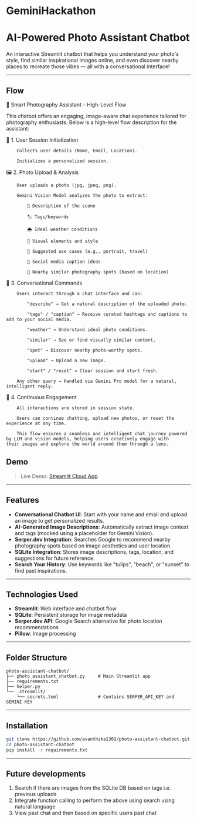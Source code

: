 # GeminiHackathon
# AI-Powered Photo Assistant Chatbot

An interactive Streamlit chatbot that helps you understand your photo's style, find similar inspirational images online, and even discover nearby places to recreate those vibes — all with a conversational interface!

---
## Flow

🧠 Smart Photography Assistant – High-Level Flow

This chatbot offers an engaging, image-aware chat experience tailored for photography enthusiasts. Below is a high-level flow description for the assistant:

🌟 1. User Session Initialization

        Collects user details (Name, Email, Location).

        Initializes a personalized session.

🖼️ 2. Photo Upload & Analysis

        User uploads a photo (jpg, jpeg, png).

        Gemini Vision Model analyzes the photo to extract:

            📜 Description of the scene
    
            🏷️ Tags/keywords
    
            🌦️ Ideal weather conditions
    
            🎨 Visual elements and style
    
            🧭 Suggested use cases (e.g., portrait, travel)
    
            📝 Social media caption ideas
    
            📍 Nearby similar photography spots (based on location)

💬 3. Conversational Commands

        Users interact through a chat interface and can:

            "describe" → Get a natural description of the uploaded photo.
    
            "tags" / "caption" → Receive curated hashtags and captions to add to your social media.
    
            "weather" → Understand ideal photo conditions.
    
            "similar" → See or find visually similar content.
    
            "spot" → Discover nearby photo-worthy spots.
    
            "upload" → Upload a new image.
    
            "start" / "reset" → Clear session and start fresh.

        Any other query → Handled via Gemini Pro model for a natural, intelligent reply.

🔄 4. Continuous Engagement

        All interactions are stored in session state.

        Users can continue chatting, upload new photos, or reset the experience at any time.

        This flow ensures a seamless and intelligent chat journey powered by LLM and vision models, helping users creatively engage with           their images and explore the world around them through a lens.

## Demo

> Live Demo: [Streamlit Cloud App](https://your-app-url.streamlit.app)

---

## Features

- **Conversational Chatbot UI**: Start with your name and email and upload an image to get personalized results.
- **AI-Generated Image Descriptions**: Automatically extract image context and tags (mocked using a placeholder for Gemini Vision).
- **Serper.dev Integration**: Searches Google to recommend nearby photography spots based on image aesthetics and user location.
- **SQLite Integration**: Stores image descriptions, tags, location, and suggestions for future reference.
- **Search Your History**: Use keywords like "tulips", "beach", or "sunset" to find past inspirations.

---

## Technologies Used

- **Streamlit**: Web interface and chatbot flow
- **SQLite**: Persistent storage for image metadata
- **Serper.dev API**: Google Search alternative for photo location recommendations
- **Pillow**: Image processing

---
## Folder Structure
```text
photo-assistant-chatbot/
├── photo_assistant_chatbot.py     # Main Streamlit app
├── requirements.txt
├── helper.py
└── .streamlit/
    └── secrets.toml               # Contains SERPER_API_KEY and GEMINI KEY
```

---
## Installation

```bash
git clone https://github.com/avanthika1302/photo-assistant-chatbot.git
cd photo-assistant-chatbot
pip install -r requirements.txt
```
---
## Future developments

1. Search if there are images from the SQLite DB based on tags i.e. previous uploads
2. Integrate function calling to perform the above using search using natural language
3. View past chat and then based on specific users past chat

